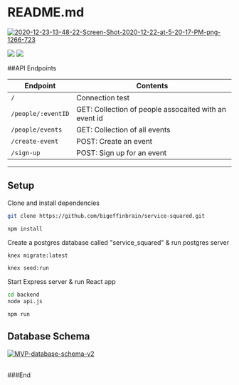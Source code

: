 
# README.md

<a href="https://imgbb.com/"><img src="https://i.ibb.co/PMBrphv/2020-12-23-13-48-22-Screen-Shot-2020-12-22-at-5-20-17-PM-png-1266-723.png" alt="2020-12-23-13-48-22-Screen-Shot-2020-12-22-at-5-20-17-PM-png-1266-723" border="0"></a>

![](https://img.shields.io/github/forks/bigeffinbrain/service-squared)
![](https://img.shields.io/github/issues/bigeffinbrain/service-squared)


                    
##API Endpoints
                    
Endpoint  | Contents
------------- | -------------
`/`  |  Connection test
`/people/:eventID`  | GET: Collection of people assocaited with an event id 
`/people/events`  | GET: Collection of all events
`/create-event`  | POST: Create an event 
`/sign-up`  | POST: Sign up for an event


----
## Setup
Clone and install dependencies 
```bash
git clone https://github.com/bigeffinbrain/service-squared.git
```
```bash
npm install
```
Create a postgres database called "service_squared" & run postgres server
```bash
knex migrate:latest
```
```bash
knex seed:run
```
Start Express server & run React app
```bash
cd backend
node api.js
```
```bash
npm run
```




## Database Schema
                    
<a href="https://ibb.co/HCkqmkN"><img src="https://i.ibb.co/zF0ZK08/MVP-database-schema-v2.png" alt="MVP-database-schema-v2" border="0"></a><br /><a target='_blank' href='https://imgbb.com/'></a><br />

###End
